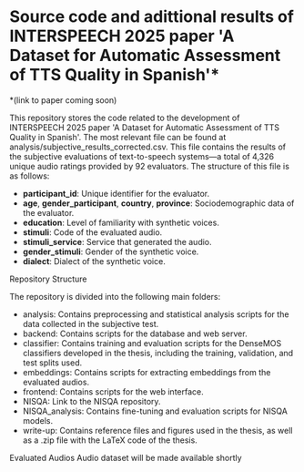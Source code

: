 # Source code and adittional results of INTERSPEECH 2025 paper 'A Dataset for Automatic Assessment of TTS Quality in Spanish'* 
*(link to paper coming soon)

This repository stores the code related to the development of INTERSPEECH 2025 paper 'A Dataset for Automatic Assessment of TTS Quality in Spanish'. The most relevant file can be found at analysis/subjective_results_corrected.csv. This file contains the results of the subjective evaluations of text-to-speech systems—a total of 4,326 unique audio ratings provided by 92 evaluators. The structure of this file is as follows:

+ **participant_id**: Unique identifier for the evaluator.
+ **age**, **gender_participant**, **country**, **province**: Sociodemographic data of the evaluator.
+ **education**: Level of familiarity with synthetic voices.
+ **stimuli**: Code of the evaluated audio.
+ **stimuli_service**: Service that generated the audio.
+ **gender_stimuli**: Gender of the synthetic voice.
+ **dialect**: Dialect of the synthetic voice.

Repository Structure

The repository is divided into the following main folders:

+ analysis: Contains preprocessing and statistical analysis scripts for the data collected in the subjective test.
+ backend: Contains scripts for the database and web server.
+ classifier: Contains training and evaluation scripts for the DenseMOS classifiers developed in the thesis, including the training, validation, and test splits used.
+ embeddings: Contains scripts for extracting embeddings from the evaluated audios.
+ frontend: Contains scripts for the web interface.
+ NISQA: Link to the NISQA repository.
+ NISQA_analysis: Contains fine-tuning and evaluation scripts for NISQA models.
+ write-up: Contains reference files and figures used in the thesis, as well as a .zip file with the LaTeX code of the thesis.

Evaluated Audios
Audio dataset will be made available shortly
